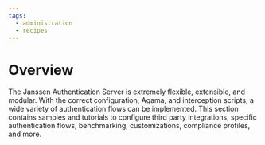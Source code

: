 ```yaml
---
tags:
  - administration
  - recipes
---
```


# Overview

The Janssen Authentication Server is extremely flexible, extensible, and modular. With the correct configuration, Agama, and interception scripts, a wide variety of authentication flows can be implemented. This section contains samples and tutorials to configure third party integrations, specific authentication flows, benchmarking, customizations, compliance profiles, and more.
